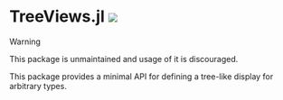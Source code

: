 # TreeViews.jl ![](https://travis-ci.org/pfitzseb/TreeViews.jl.svg?branch=master)

> [!WARNING]
> This package is unmaintained and usage of it is discouraged.

This package provides a minimal API for defining a tree-like display for arbitrary types.
